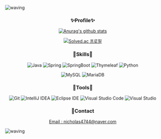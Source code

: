 <!--![waving](https://capsule-render.vercel.app/api?type=waving&height=300&text=🙋‍♂️WONSEOK&fontColor=FFFFFF&animation=fadeIn&fontAlign=50&fontAlignY=40&color=0:BCE3FD,100:C091F6&section=header)-->

<!--![soft](https://capsule-render.vercel.app/api?type=soft&color=auto&text=Good%20to%20use%20with%20other%20readme&fontSize=40&animation=twinkling)-->

![waving](https://capsule-render.vercel.app/api?type=waving&color=100:C091F6&text=JUST%20DO%20IT💻&fontColor=FFFFFF&fontAlignY=30&fontSize=60&height=220&animation=fadeIn&desc=🙋‍♂️This%20is%20WONSEOK's%20github😎&descAlignY=50)

<div align="center">
  
<!--![아이콘깃](https://user-images.githubusercontent.com/113500970/212019514-68ed25de-aae6-45a7-94a2-1e69c82d2dc5.png)-->
  
<!--### 🌱Experiences-->
<!--
**Bachelor Degree**
- **Mar 2018 - Sep 2023(expected)** School of Conputer science, Chungbuk National University</br>

**Undergraduate researcher**
- **Apr 2021 - Jun 2022** Intelligent Software Lab at Chungbuk National University's School of Computer Science
-->


### ✨Profile✨
  
<!-- 깃헙 스탯 -->
[![Anurag's github stats](https://github-readme-stats.vercel.app/api?username=WONSEOKJE)](https://github.com/anuraghazra/github-readme-stats)

<!-- 백준 스탯 -->
[![Solved.ac 프로필](http://mazassumnida.wtf/api/v2/generate_badge?boj=je8888)](https://solved.ac/profile/je8888)

<!-- 언어 스탯
[![Top Langs](https://github-readme-stats.vercel.app/api/top-langs/?username=CocoIsCat&layout=compact)](https://github.com/anuraghazra/github-readme-stats)
-->
  


### 💪Skills💪
![Java](https://img.shields.io/badge/Java-007396.svg?&style=for-the-badge&logo=Java&logoColor=white) ![Spring](https://img.shields.io/badge/Spring-6DB33F.svg?&style=for-the-badge&logo=Spring&logoColor=white) <img alt="SpringBoot" src ="https://img.shields.io/badge/SpringBoot-green?style=for-the-badge&logo=springboot&logoColor=white"/> ![Thymeleaf](https://img.shields.io/badge/Thymeleaf-%23005C0F.svg?style=for-the-badge&logo=Thymeleaf&logoColor=white)  ![Python](https://img.shields.io/badge/python-3670A0?style=for-the-badge&logo=python&logoColor=ffdd54)

![MySQL](https://img.shields.io/badge/MySQL-4479A1.svg?&style=for-the-badge&logo=MySQL&logoColor=white) ![MariaDB](https://img.shields.io/badge/MariaDB-003545?style=for-the-badge&logo=mariadb&logoColor=white)


### 🔧Tools🔧
![Git](https://img.shields.io/badge/Git-F05032.svg?&style=for-the-badge&logo=Git&logoColor=white) ![IntelliJ IDEA](https://img.shields.io/badge/IntelliJIDEA-000000.svg?style=for-the-badge&logo=intellij-idea&logoColor=white) ![Eclipse IDE](https://img.shields.io/badge/Eclipse%20IDE-2C2255.svg?&style=for-the-badge&logo=Eclipse%20IDE&logoColor=white) ![Visual Studio Code](https://img.shields.io/badge/Visual%20Studio%20Code-007ACC.svg?&style=for-the-badge&logo=Visual%20Studio%20Code&logoColor=white)  ![Visual Studio](https://img.shields.io/badge/Visual%20Studio-5C2D91.svg?style=for-the-badge&logo=visual-studio&logoColor=white)

### 📮Contact
[Email : nicholas4744@naver.com](nicholas4744@naver.com)

</div>
<!--
**CocoIsCat/CocoIsCat** is a ✨ _special_ ✨ repository because its `README.md` (this file) appears on your GitHub profile.
### Hi there 👋
Here are some ideas to get you started:
- 🔭 I’m currently working on ...
- 🌱 I’m currently learning ...
- 👯 I’m looking to collaborate on ...
- 🤔 I’m looking for help with ...
- 💬 Ask me about ...
- 📫 How to reach me: ...
- 😄 Pronouns: ...
- ⚡ Fun fact: ...
-->


![waving](https://capsule-render.vercel.app/api?type=waving&color=100:C091F6&text=%20%20&fontAlign=30&fontSize=30&descAlign=60&descAlignY=50&section=footer)
